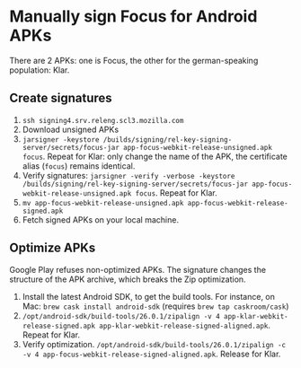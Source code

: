 # Manually sign Focus for Android APKs

There are 2 APKs: one is Focus, the other for the german-speaking population: Klar.

## Create signatures
1. `ssh signing4.srv.releng.scl3.mozilla.com`
1. Download unsigned APKs
1. `jarsigner -keystore /builds/signing/rel-key-signing-server/secrets/focus-jar app-focus-webkit-release-unsigned.apk focus`. Repeat for Klar: only change the name of the APK, the certificate alias (`focus`) remains identical.
1. Verify signatures: `jarsigner -verify -verbose -keystore /builds/signing/rel-key-signing-server/secrets/focus-jar app-focus-webkit-release-unsigned.apk focus`. Repeat for Klar.
1. `mv app-focus-webkit-release-unsigned.apk app-focus-webkit-release-signed.apk`
1. Fetch signed APKs on your local machine.

## Optimize APKs

Google Play refuses non-optimized APKs. The signature changes the structure of the APK archive, which breaks the Zip optimization.

1. Install the latest Android SDK, to get the build tools. For instance, on Mac: `brew cask install android-sdk` (requires `brew tap caskroom/cask`)
1. `/opt/android-sdk/build-tools/26.0.1/zipalign -v 4 app-klar-webkit-release-signed.apk app-klar-webkit-release-signed-aligned.apk`. Repeat for Klar.
1. Verify optimization. `/opt/android-sdk/build-tools/26.0.1/zipalign -c -v 4 app-focus-webkit-release-signed-aligned.apk`. Release for Klar.
